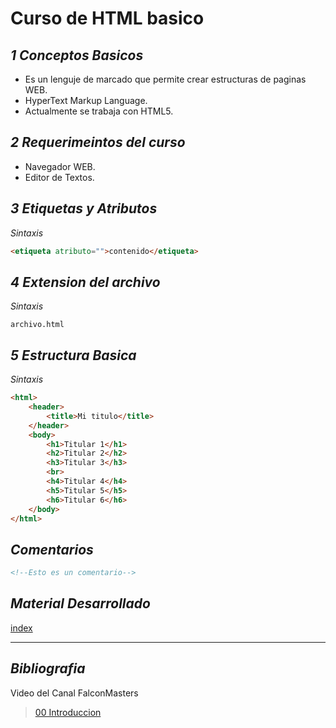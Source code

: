 # Curso de HTML basico

## ***1 Conceptos Basicos***

* Es un lenguje de marcado que permite crear estructuras de paginas WEB.
* HyperText Markup Language.
* Actualmente se trabaja con HTML5.

## ***2 Requerimeintos del curso***

* Navegador WEB.
* Editor de Textos.

## ***3 Etiquetas y Atributos***
*Sintaxis*
```html
<etiqueta atributo="">contenido</etiqueta>
```
## ***4 Extension del archivo***

*Sintaxis*
```
archivo.html
```
## ***5 Estructura Basica***

*Sintaxis*
```html
<html>
    <header>
        <title>Mi titulo</title>
    </header>
    <body>
        <h1>Titular 1</h1>
        <h2>Titular 2</h2>
        <h3>Titular 3</h3>
        <br>
        <h4>Titular 4</h4>
        <h5>Titular 5</h5>
        <h6>Titular 6</h6>
    </body>
</html>
```

## ***Comentarios***
```html
<!--Esto es un comentario-->
```
## ***Material Desarrollado***

[index](index.html)
___
## ***Bibliografia***
Video del Canal FalconMasters
>[00 Introduccion]( https://www.youtube.com/watch?v=cqMfPS8jPys "FalconMasters Youtube")
